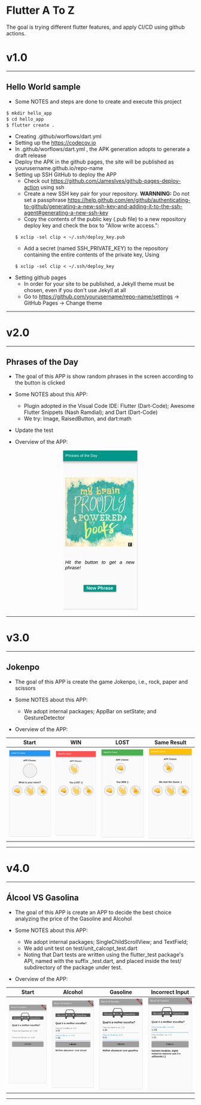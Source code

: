 # Flutter A To Z

The goal is trying different flutter features, and apply CI/CD using github actions.

# v1.0
---

## Hello World sample

- Some NOTES and steps are done to create and execute this project
```console
$ mkdir hello_app
$ cd hello_app
$ flutter create .
```

- Creating .github/worflows/dart.yml
- Setting up the https://codecov.io
- In .github/worflows/dart.yml , the APK generation adopts to generate a draft release
- Deploy the APK in the github pages, the site will be published as yourusername.github.io/repo-name
- Setting up SSH GitHub to deploy the APP
    - Check out https://github.com/JamesIves/github-pages-deploy-action using ssh 
    - Create a new SSH key pair for your repository. **WARNNING:** Do not set a passphrase https://help.github.com/en/github/authenticating-to-github/generating-a-new-ssh-key-and-adding-it-to-the-ssh-agent#generating-a-new-ssh-key
    - Copy the contents of the public key (.pub file) to a new repository deploy key and check the box to "Allow write access.":
    ```console 
    $ xclip -sel clip < ~/.ssh/deploy_key.pub
    ```
    - Add a secret (named SSH_PRIVATE_KEY) to the repository containing the entire contents of the private key, Using 
    ```console 
    $ xclip -sel clip < ~/.ssh/deploy_key
    ```
- Setting github pages
    - In order for your site to be published, a Jekyll theme must be chosen, even if you don't use Jekyll at all
    - Go to https://github.com/yourusername/repo-name/settings -> GitHub Pages -> Change theme

--- 

# v2.0
---
## Phrases of the Day

- The goal of this APP is show random phrases in the screen according to the button is clicked

- Some NOTES about this APP:
    - Plugin adopted in the Visual Code IDE: Flutter (Dart-Code); Awesome Flutter Snippets (Nash Ramdial); and Dart (Dart-Code)
    - We try: Image, RaisedButton, and dart:math 

- Update the test

- Overview of the APP: 
<center>
<img src="./docs/images/app_v2.png" width="200">
</center>

---

# v3.0
---
## Jokenpo

- The goal of this APP is create the game Jokenpo, i.e., rock, paper and scissors

- Some NOTES about this APP:
    - We adopt internal packages; AppBar on setState; and GestureDetector

- Overview of the APP:

| Start  | WIN  | LOST  | Same Result  |
|---|---|---|---|
|<img src="./docs/images/app_v3_t0.png" width="200"> |<img src="./docs/images/app_v3_t1.png" width="200">|<img src="./docs/images/app_v3_t2.png" width="200">|<img src="./docs/images/app_v3_t3.png" width="200">|
---

# v4.0
---
## Álcool VS Gasolina

- The goal of this APP is create an APP to decide the best choice analyzing the price of the Gasoline and Alcohol

- Some NOTES about this APP:
    - We adopt internal packages; SingleChildScrollView; and TextField;
    - We add unit test on test/unit_calcopt_test.dart
    - Noting that Dart tests are written using the flutter_test package's API, named with the suffix _test.dart, and placed inside the test/ subdirectory of the package under test.

- Overview of the APP:

| Start  | Alcohol  | Gasoline  | Incorrect Input  |
|---|---|---|---|
|<img src="./docs/images/app_v4_t0.png" width="200"> |<img src="./docs/images/app_v4_t1.png" width="200">|<img src="./docs/images/app_v4_t2.png" width="200">|<img src="./docs/images/app_v4_t3.png" width="200">|

---

